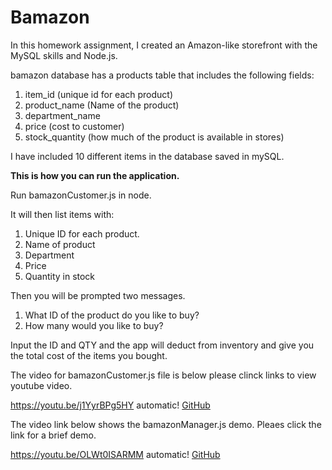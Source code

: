 # Bamazon

In this homework assignment, I created an Amazon-like storefront with the MySQL skills and Node.js.

bamazon database has a products table that includes the following fields: 
 1. item_id (unique id for each product)
  2. product_name (Name of the product)
  3. department_name
  4. price (cost to customer)
  5. stock_quantity (how much of the product is available in stores)

I have included 10 different items in the database saved in mySQL.

**This is how you can run the application.**

Run bamazonCustomer.js in node.  

It will then list items with:

1. Unique ID for each product.
2. Name of product
3. Department
4. Price
5. Quantity in stock

Then you will be prompted two messages.

1. What ID of the product do you like to buy?
2. How many would you like to buy?

Input the ID and QTY and the app will deduct from inventory and give you the total cost of the items you bought.

The video for bamazonCustomer.js file is below please clinck links to view youtube video.

https://youtu.be/j1YyrBPg5HY automatic!
[GitHub](https://youtu.be/j1YyrBPg5HY)

The video link below shows the bamazonManager.js demo.  Pleaes click the link for a brief demo.

https://youtu.be/OLWt0ISARMM automatic!
[GitHub](https://youtu.be/OLWt0ISARMM)
